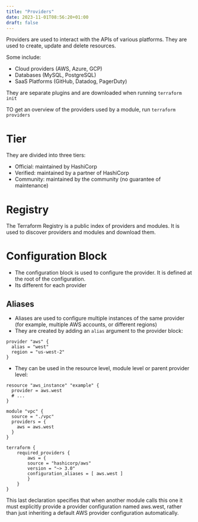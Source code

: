 ```yaml
---
title: "Providers"
date: 2023-11-01T08:56:20+01:00
draft: false
---
```


Providers are used to interact with the APIs of various platforms. They are used to create, update and delete resources.

Some include:
- Cloud providers (AWS, Azure, GCP)
- Databases (MySQL, PostgreSQL)
- SaaS Platforms (GitHub, Datadog, PagerDuty)

They are separate plugins and are downloaded when running `terraform init`

TO get an overview of the providers used by a module, run `terraform providers`

# Tier

They are divided into three tiers:
- Official: maintained by HashiCorp
- Verified: maintained by a partner of HashiCorp
- Community: maintained by the community (no guarantee of maintenance)

# Registry

The Terraform Registry is a public index of providers and modules. It is used to discover providers and modules and download them.

# Configuration Block

- The configuration block is used to configure the provider. It is defined at the root of the configuration.
- Its different for each provider

## Aliases

- Aliases are used to configure multiple instances of the same provider (for example, multiple AWS accounts, or different regions)
- They are created by adding an `alias` argument to the provider block:

```hcl
provider "aws" {
  alias = "west"
  region = "us-west-2"
}
```

- They can be used in the resource level, module level or parent provider level:

```hcl
resource "aws_instance" "example" {
  provider = aws.west
  # ...
}
```
```hcl
module "vpc" {
  source = "./vpc"
  providers = {
    aws = aws.west
  }
}
```
```hcl
terraform {
    required_providers {
        aws = {
        source = "hashicorp/aws"
        version = "~> 3.0"
        configuration_aliases = [ aws.west ]
        }
    }
}
```

This last declaration specifies that when another module calls this one it must explicitly provide a provider configuration named aws.west, rather than just inheriting a default AWS provider configuration automatically.